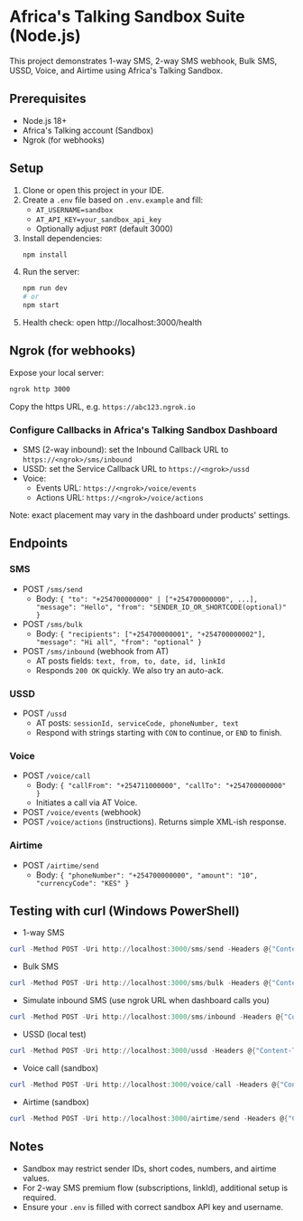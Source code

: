 # Africa's Talking Sandbox Suite (Node.js)

This project demonstrates 1-way SMS, 2-way SMS webhook, Bulk SMS, USSD, Voice, and Airtime using Africa's Talking Sandbox.

## Prerequisites
- Node.js 18+
- Africa's Talking account (Sandbox)
- Ngrok (for webhooks)

## Setup
1. Clone or open this project in your IDE.
2. Create a `.env` file based on `.env.example` and fill:
   - `AT_USERNAME=sandbox`
   - `AT_API_KEY=your_sandbox_api_key`
   - Optionally adjust `PORT` (default 3000)
3. Install dependencies:
   ```bash
   npm install
   ```
4. Run the server:
   ```bash
   npm run dev
   # or
   npm start
   ```
5. Health check: open http://localhost:3000/health

## Ngrok (for webhooks)
Expose your local server:
```bash
ngrok http 3000
```
Copy the https URL, e.g. `https://abc123.ngrok.io`

### Configure Callbacks in Africa's Talking Sandbox Dashboard
- SMS (2-way inbound): set the Inbound Callback URL to `https://<ngrok>/sms/inbound`
- USSD: set the Service Callback URL to `https://<ngrok>/ussd`
- Voice:
  - Events URL: `https://<ngrok>/voice/events`
  - Actions URL: `https://<ngrok>/voice/actions`

Note: exact placement may vary in the dashboard under products' settings.

## Endpoints

### SMS
- POST `/sms/send`
  - Body: `{ "to": "+254700000000" | ["+254700000000", ...], "message": "Hello", "from": "SENDER_ID_OR_SHORTCODE(optional)" }`
- POST `/sms/bulk`
  - Body: `{ "recipients": ["+254700000001", "+254700000002"], "message": "Hi all", "from": "optional" }`
- POST `/sms/inbound` (webhook from AT)
  - AT posts fields: `text, from, to, date, id, linkId`
  - Responds `200 OK` quickly. We also try an auto-ack.

### USSD
- POST `/ussd`
  - AT posts: `sessionId, serviceCode, phoneNumber, text`
  - Respond with strings starting with `CON` to continue, or `END` to finish.

### Voice
- POST `/voice/call`
  - Body: `{ "callFrom": "+254711000000", "callTo": "+254700000000" }`
  - Initiates a call via AT Voice.
- POST `/voice/events` (webhook)
- POST `/voice/actions` (instructions). Returns simple XML-ish response.

### Airtime
- POST `/airtime/send`
  - Body: `{ "phoneNumber": "+254700000000", "amount": "10", "currencyCode": "KES" }`

## Testing with curl (Windows PowerShell)

- 1-way SMS
```powershell
curl -Method POST -Uri http://localhost:3000/sms/send -Headers @{"Content-Type"="application/json"} -Body '{"to":"+254700000000","message":"Hello from sandbox"}'
```

- Bulk SMS
```powershell
curl -Method POST -Uri http://localhost:3000/sms/bulk -Headers @{"Content-Type"="application/json"} -Body '{"recipients":["+254700000001","+254700000002"],"message":"Hello bulk"}'
```

- Simulate inbound SMS (use ngrok URL when dashboard calls you)
```powershell
curl -Method POST -Uri http://localhost:3000/sms/inbound -Headers @{"Content-Type"="application/x-www-form-urlencoded"} -Body 'text=Hi&from=%2B254700000000&to=12345'
```

- USSD (local test)
```powershell
curl -Method POST -Uri http://localhost:3000/ussd -Headers @{"Content-Type"="application/x-www-form-urlencoded"} -Body 'sessionId=abc&serviceCode=%2A384%2A123%23&phoneNumber=%2B254700000000&text='
```

- Voice call (sandbox)
```powershell
curl -Method POST -Uri http://localhost:3000/voice/call -Headers @{"Content-Type"="application/json"} -Body '{"callFrom":"+254711000000","callTo":"+254700000000"}'
```

- Airtime (sandbox)
```powershell
curl -Method POST -Uri http://localhost:3000/airtime/send -Headers @{"Content-Type"="application/json"} -Body '{"phoneNumber":"+254700000000","amount":"10","currencyCode":"KES"}'
```

## Notes
- Sandbox may restrict sender IDs, short codes, numbers, and airtime values.
- For 2-way SMS premium flow (subscriptions, linkId), additional setup is required.
- Ensure your `.env` is filled with correct sandbox API key and username.
